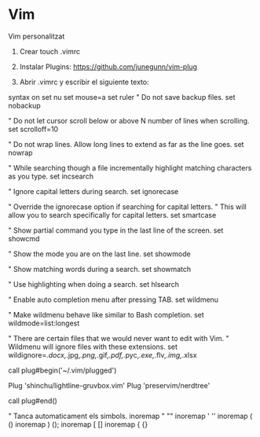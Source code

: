 # Vim
Vim personalitzat

1. Crear touch .vimrc

2. Instalar Plugins:
https://github.com/junegunn/vim-plug

3. Abrir .vimrc y escribir el siguiente texto:

syntax on
set nu
set mouse=a
set ruler
" Do not save backup files.
set nobackup

" Do not let cursor scroll below or above N number of lines when scrolling.
set scrolloff=10

" Do not wrap lines. Allow long lines to extend as far as the line goes.
set nowrap

" While searching though a file incrementally highlight matching characters as you type.
set incsearch

" Ignore capital letters during search.
set ignorecase

" Override the ignorecase option if searching for capital letters.
" This will allow you to search specifically for capital letters.
set smartcase

" Show partial command you type in the last line of the screen.
set showcmd

" Show the mode you are on the last line.
set showmode

" Show matching words during a search.
set showmatch

" Use highlighting when doing a search.
set hlsearch

" Enable auto completion menu after pressing TAB.
set wildmenu

" Make wildmenu behave like similar to Bash completion.
set wildmode=list:longest

" There are certain files that we would never want to edit with Vim.
" Wildmenu will ignore files with these extensions.
set wildignore=*.docx,*.jpg,*.png,*.gif,*.pdf,*.pyc,*.exe,*.flv,*.img,*.xlsx

call plug#begin('~/.vim/plugged')

Plug 'shinchu/lightline-gruvbox.vim'
Plug 'preservim/nerdtree'

call plug#end()

" Tanca automaticament els simbols.
inoremap " ""<left>
inoremap ' ''<left>
inoremap ( ()<left>
inoremap ) ();<left><left>
inoremap [ []<left>
inoremap { {}<left>
